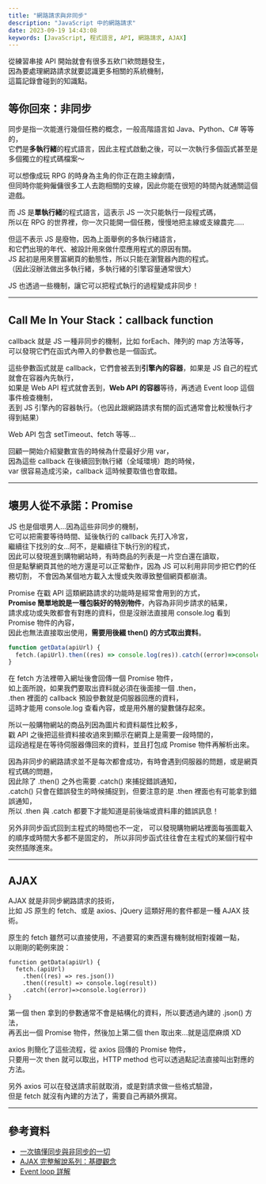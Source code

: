 ```yaml
---
title: "網路請求與非同步"
description: "JavaScript 中的網路請求"
date: 2023-09-19 14:43:08
keywords: [JavaScript, 程式語言, API, 網路請求, AJAX]
---
```


從練習串接 API 開始就會有很多五欸ㄇ欸問題發生，  
因為要處理網路請求就要認識更多相關的系統機制，  
這篇記錄會碰到的知識點。

## 等你回來：非同步

同步是指一次能進行幾個任務的概念，一般高階語言如 Java、Python、C# 等等的，  
它們是**多執行緒**的程式語言，因此主程式啟動之後，可以一次執行多個函式甚至是多個獨立的程式碼檔案～

可以想像成玩 RPG 的時身為主角的你正在跑主線劇情，  
但同時你能夠僱傭很多工人去跑相關的支線，因此你能在很短的時間內就通關這個遊戲。

而 JS 是**單執行緒**的程式語言，這表示 JS 一次只能執行一段程式碼，  
所以在 RPG 的世界裡，你一次只能開一個任務，慢慢地把主線或支線農完.....

但這不表示 JS 是廢物，因為上面舉例的多執行緒語言，  
和它們出現的年代、被設計用來做什麼應用程式的原因有關。  
JS 起初是用來豐富網頁的動態性，所以只能在瀏覽器內跑的程式。  
（因此沒辦法做出多執行緒，多執行緒的引擎容量通常很大）

JS 也透過一些機制，讓它可以把程式執行的過程變成非同步！

---

## Call Me In Your Stack：callback function

callback 就是 JS 一種非同步的機制，比如 forEach、陣列的 map 方法等等，  
可以發現它們在函式內帶入的參數也是一個函式。

這些參數函式就是 callback，它們會被丟到**引擎內的容器**，如果是 JS 自己的程式就會在容器內先執行，  
如果是 Web API 程式就會丟到，**Web API 的容器**等待，再透過 Event loop 這個事件檢查機制，  
丟到 JS 引擎內的容器執行。（也因此跟網路請求有關的函式通常會比較慢執行才得到結果）

Web API 包含 setTimeout、fetch 等等...

回顧一開始介紹變數宣告的時候為什麼最好少用 var，  
因為這些 callback 在後續回到執行緒（全域環境）跑的時候，  
var 很容易造成污染，callback 這時候要取值也會取錯。

---

## 壞男人從不承諾：Promise

JS 也是個壞男人...因為這些非同步的機制，  
它可以把需要等待時間、延後執行的 callback 先打入冷宮，  
繼續往下找別的女...阿不，是繼續往下執行別的程式，  
因此可以發現進到購物網站時，有時商品的列表是一片空白還在讀取，  
但是點擊網頁其他的地方還是可以正常動作，因為 JS 可以利用非同步把它們的任務切割，
不會因為某個地方載入太慢或失敗導致整個網頁都崩潰。

Promise 在戳 API 這類網路請求的功能時是經常會用到的方式，  
**Promise 簡單地說是一種包裝好的特別物件**，內容為非同步請求的結果，  
請求成功或失敗都會有對應的資料，但是沒辦法直接用 console.log 看到 Promise 物件的內容，  
因此也無法直接取出使用，**需要用後綴 then() 的方式取出資料**。

```js
function getData(apiUrl) {
  fetch.(apiUrl).then((res) => console.log(res)).catch((error)=>console.log(error))
}
```

在 fetch 方法裡帶入網址後會回傳一個 Promise 物件，  
如上面所說，如果我們要取出資料就必須在後面接一個 .then，  
.then 裡面的 callback 預設參數就是伺服器回應的資料，  
這時才能用 console.log 查看內容，或是用外層的變數儲存起來。

所以一般購物網站的商品列因為圖片和資料屬性比較多，  
戳 API 之後把這些資料接收過來到顯示在網頁上是需要一段時間的，  
這段過程是在等待伺服器傳回來的資料，並且打包成 Promise 物件再解析出來。

因為非同步的網路請求並不是每次都會成功，有時會遇到伺服器的問題，或是網頁程式碼的問題，  
因此除了 .then() 之外也需要 .catch() 來捕捉錯誤通知，  
.catch() 只會在錯誤發生的時候捕捉到，但要注意的是 .then 裡面也有可能拿到錯誤通知，  
所以 .then 與 .catch 都要下才能知道是前後端或資料庫的錯誤訊息！

另外非同步函式回到主程式的時間也不一定，
可以發現購物網站裡面每張圖載入的順序或時間大多都不是固定的，
所以非同步函式往往會在主程式的某個行程中突然插隊進來。

---

## AJAX

AJAX 就是非同步網路請求的技術，  
比如 JS 原生的 fetch、或是 axios、jQuery 這類好用的套件都是一種 AJAX 技術。

原生的 fetch 雖然可以直接使用，不過要寫的東西還有機制就相對複雜一點，  
以剛剛的範例來說：

```JS
function getData(apiUrl) {
  fetch.(apiUrl)
    .then((res) => res.json())
    .then((result) => console.log(result))
    .catch((error)=>console.log(error))
}
```

第一個 then 拿到的參數通常不會是結構化的資料，所以要透過內建的 .json() 方法，  
再丟出一個 Promise 物件，然後加上第二個 then 取出來...就是這麼麻煩 XD

axios 則簡化了這些流程，從 axios 回傳的 Promise 物件，  
只要用一次 then 就可以取出，HTTP method 也可以透過點記法直接叫出對應的方法。

另外 axios 可以在發送請求前就取消，或是對請求做一些格式驗證，  
但是 fetch 就沒有內建的方法了，需要自己再額外撰寫。

---

## 參考資料

- [一次搞懂同步與非同步的一切](https://medium.com/itsems-frontend/javascript-sync-async-22e75e1ca1dc)
- [AJAX 完整解說系列：基礎觀念](https://www.casper.tw/development/2020/09/30/about-ajax/)
- [Event loop 詳解](https://youtu.be/8aGhZQkoFbQ?si=DzQ752C64Pn_y8mo)
